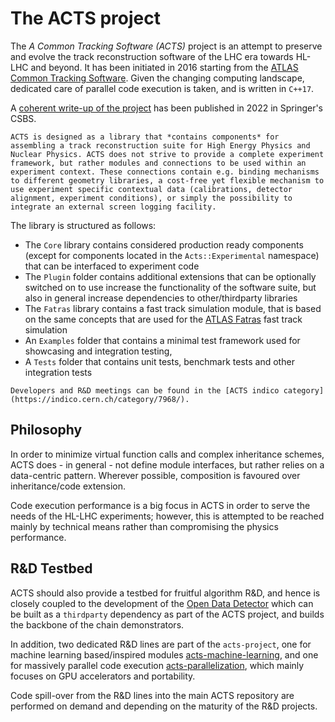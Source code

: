 # The ACTS project

The *A Common Tracking Software (ACTS)* project is an attempt to preserve and evolve the track reconstruction software of the LHC era towards HL-LHC and beyond. It has been initiated in 2016 starting from the [ATLAS Common Tracking Software](https://gitlab.cern.ch/atlas/athena/-/tree/main/Tracking). Given the changing computing landscape, dedicated care of parallel code execution is taken, and is written in `C++17`.

A [coherent write-up of the project](https://link.springer.com/article/10.1007/s41781-021-00078-8) has been published in 2022 in Springer's CSBS.

```{note}
ACTS is designed as a library that *contains components* for assembling a track reconstruction suite for High Energy Physics and Nuclear Physics. ACTS does not strive to provide a complete experiment framework, but rather modules and connections to be used within an experiment context. These connections contain e.g. binding mechanisms to different geometry libraries, a cost-free yet flexible mechanism to use experiment specific contextual data (calibrations, detector alignment, experiment conditions), or simply the possibility to integrate an external screen logging facility.
```

The library is structured as follows:
 * The `Core` library contains considered production ready components (except for components located in the `Acts::Experimental` namespace) that can be interfaced to experiment code
 * The `Plugin` folder contains additional extensions that can be optionally switched on to use increase the functionality of the software suite, but also in general increase dependencies to other/thirdparty libraries
 * The `Fatras` library contains a fast track simulation module, that is based on the same concepts that are used for the [ATLAS Fatras](https://cds.cern.ch/record/1091969) fast track simulation  
 * An `Examples` folder that contains a minimal test framework used for showcasing and integration testing, 
 * A `Tests` folder that contains unit tests, benchmark tests and other integration tests


```{tip}
Developers and R&D meetings can be found in the [ACTS indico category](https://indico.cern.ch/category/7968/).
```

 ## Philosophy

 In order to minimize virtual function calls and complex inheritance schemes, ACTS does - in general - not define module interfaces, but rather relies on a data-centric pattern. Wherever possible, composition is favoured over inheritance/code extension.

 Code execution performance is a big focus in ACTS in order to serve the needs of the HL-LHC experiments; however, this is attempted to be reached mainly by technical means rather than compromising the physics performance.

 ## R&D Testbed

ACTS should also provide a testbed for fruitful algorithm R&D, and hence is closely coupled to the development of the [Open Data Detector](https://gitlab.cern.ch/acts/OpenDataDetector) which can be built as a `thirdparty` dependency as part of the ACTS project, and builds the backbone of the chain demonstrators.

In addition, two dedicated R&D lines are part of the `acts-project`, one for machine learning based/inspired modules [acts-machine-learning](mailto:acts-machine-learning@cern.ch), and one for massively parallel code execution [acts-parallelization](mailto:acts-parallelization@cern.ch), which mainly focuses on GPU accelerators and portability.

Code spill-over from the R&D lines into the main ACTS repository are performed on demand and depending on the maturity of the R&D projects.

